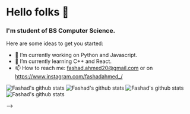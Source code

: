 # Hello folks 👋
### I'm student of BS Computer Science.
<!--
**Fashad-Ahmed/Fashad-Ahmed** is a ✨ _special_ ✨ repository because its `README.md` (this file) appears on your GitHub profile. -->

Here are some ideas to get you started:

- 🔭 I’m currently working on Python and Javascript.
- 🌱 I’m currently learning C++ and React.
- 📫 How to reach me: fashad.ahmed20@gmail.com or on https://www.instagram.com/fashadahmed_/


![Fashad's github stats](https://github-readme-stats.vercel.app/api?username=Fashad-Ahmed&show_icons=true&theme=dracula)
![Fashad's github stats](https://github-readme-stats.vercel.app/api?username=Fashad-Ahmed&show_icons=true&theme=buefy)
![Fashad's github stats](https://github-readme-stats.vercel.app/api?username=Fashad-Ahmed&show_icons=true&theme=vue-dark)
![Fashad's github stats](https://github-readme-stats.vercel.app/api?username=Fashad-Ahmed&show_icons=true&theme=shades-of-purple)

-->
